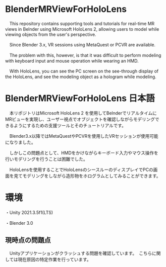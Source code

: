 # BlenderMRViewForHoloLens

　This repository contains supporting tools and tutorials for real-time MR views in Belnder using Microsoft HoloLens 2, allowing users to model while viewing objects from the user's perspective.

　Since Blender 3.x, VR sessions using MetaQuest or PCVR are available.

　The problem with this, however, is that it was difficult to perform modeling with keyboard input and mouse operation while wearing an HMD.

　With HoloLens, you can see the PC screen on the see-through display of the HoloLens, and see the modeling object as a hologram while modeling.


# BlenderMRViewForHoloLens 日本語

　本リポジトリはMicrosoft HoloLens 2 を使用してBelnderでリアルタイムにMRビューを実現し、ユーザー視点でオブジェクトを確認しながらモデリングできるようにするための支援ツールとそのチュートリアルです。

　Blender3.x以降ではMetaQuestやPCVRを使用したVRセッションが使用可能になりました。
 
 　しかしこの問題点として、HMDをかけながらキーボード入力やマウス操作を行いモデリングを行うことは困難でした。

　HoloLensを使用することでHoloLensのシースルーのディスプレイでPCの画面を見てモデリングをしながら造形物をホログラムとしてみることができます。
 
 
 # 環境
 
 ・Unity 2021.3.5f1(LTS)
 
 ・Blender 3.0
 
 ## 現時点の問題点
 
 　Unityアプリケーションがクラッシュする問題を確認しています。　こちらに関しては現在原因の特定作業を行っています。
